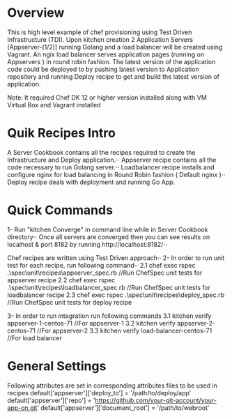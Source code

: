 Overview
========

This is high level example of chef provisioning using Test Driven Infrastructure (TDI). Upon kitchen creation  2 Application Servers [Appserver-(1/2)] running Golang and a load balancer will be created using Vagrant. An ngix load balancer serves application pages (running on Appservers ) in round robin fashion. The latest version of the application code could be deployed to by pushing latest version to Application repository and running Deploy recipe to get and build the latest version of application.

Note: It required Chef DK 12 or higher version installed along with VM Virtual Box and Vagrant installed

Quik Recipes Intro
======================
A Server Cookbook contains all the recipes required to create the Infrastructure and Deploy application.⋅⋅
Appserver recipe contains all the code necessary to run Golang server.⋅⋅
Loadbalancer recipe installs and configure nginx for load balancing in Round Robin fashion ( Default nginx )⋅⋅
Deploy recipe deals with deployment and running Go App.

Quick Commands
======================

 1- Run "kitchen Converge" in command line while in Server Cookbook directory⋅⋅
    Once all servers are converged then you can see results on localhost & port 8182 by running http://localhost:8182/⋅⋅

 Chef recipes are written using Test Driven approach⋅⋅
 2- In order to run unit test for each recipe, run following command⋅⋅
    2.1 chef exec rspec .\spec\unit\recipes\appserver_spec.rb           //Run ChefSpec unit tests for appserver recipe
    2.2 chef exec rspec .\spec\unit\recipes\loadbalancer_spec.rb        //Run ChefSpec unit tests for loadbalancer recipe
    2.3 chef exec rspec .\spec\unit\recipes\deploy_spec.rb              //Run ChefSpec unit tests for deploy recipe


 3- In order to run integration run following commands
   3.1  kitchen verify appserver-1-centos-71      //For appserver-1
   3.2  kitchen verify appserver-2-centos-71      //For appserver-2
   3.3  kitchen verify load-balancer-centos-71    //For load balancer

General Settings
=============
Following attributes are set in corresponding attributes files to be used in recipes
default['appserver']['deploy_to'] = '/path/to/deploy/app'
default['appserver']['repo'] = 'https://github.com/your-git-account/your-app-on.git'
default['appserver']['document_root'] = '/path/to/webroot'
